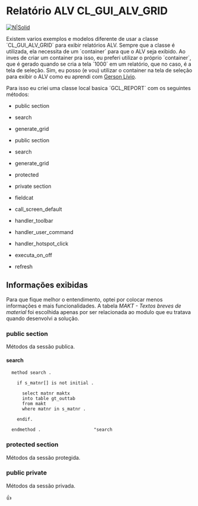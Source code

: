# Relatório ALV CL_GUI_ALV_GRID #

[![N|Solid](https://wiki.scn.sap.com/wiki/download/attachments/1710/ABAP%20Development.png?version=1&modificationDate=1446673897000&api=v2)](https://www.sap.com/brazil/developer.html)

Existem varios exemplos e modelos diferente de usar a classe ´CL_GUI_ALV_GRID´ para exibir relatórios ALV. Sempre que a classe é utilizada, ela necessita de um ´container´ para que o ALV seja exibido. Ao inves de criar um container pra isso, eu preferi utilizar o próprio ´container´, que é gerado quando se cria a tela ´1000´ em um relatório, que no caso, é a tela de seleção. Sim, eu posso (e vou) utilizar o container na tela de seleção para exibir o ALV como eu aprendi com [Gerson Lívio](gerson@litsolutions.com.br>).

Para isso eu criei uma classe local basica ´GCL_REPORT´ com os seguintes métodos:

 * public section
  * search
  * generate_grid
 * public section
  * search
  * generate_grid
  
* protected
  
 * private section
  * fieldcat
  * call_screen_default
  * handler_toolbar
  * handler_user_command
  * handler_hotspot_click
  * executa_on_off
  * refresh

## Informações exibidas ##
Para que fique melhor o entendimento, optei por colocar menos informações e mais funcionalidades. A tabela *MAKT - Textos breves de material* foi escolhida apenas por ser relacionada ao modulo que eu tratava quando desenvolvi a solução.

### public section ###
Métodos da sessão publica.
#### search ####
```abap
  method search .

    if s_matnr[] is not initial .

      select matnr maktx
      into table gt_outtab
      from makt
      where matnr in s_matnr .

    endif.

  endmethod .                    "search
```
### protected section ###
Métodos da sessão protegida.

### public private ###
Métodos da sessão privada.


:+1:

